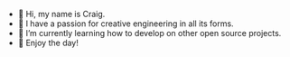 - 👋 Hi, my name is Craig.
- 👀 I have a passion for creative engineering in all its forms.
- 🌱 I’m currently learning how to develop on other open source projects.
- 🌱 Enjoy the day!

<!---
craigpl/craigpl is a ✨ special ✨ repository because its `README.md` (this file) appears on your GitHub profile.
You can click the Preview link to take a look at your changes.
--->
